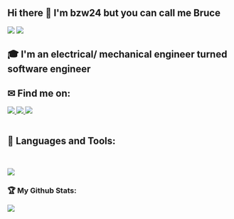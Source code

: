 ## Hi there 👋 I'm bzw24 but you can call me Bruce
<div>
<img src="https://visitor-badge.laobi.icu/badge?page_id=bzw24.bzw24"/> <span><img src="https://img.shields.io/github/followers/bzw24?label=Followers&logo=Github"/></span>
</div>

## 🎓 I'm an electrical/ mechanical engineer turned software engineer

## ✉ Find me on:
<!-- LinkedIn -->
<a href="https://www.linkedin.com/in/bruce-wong-24000/" target="_blank">
  <img src="https://img.shields.io/badge/-Bruce%20Wong-blue?style=for-the-badge&logo=Linkedin&logoColor=white"/>
</a>
<!-- Github -->
<a href="https://www.github.com/bzw24">
  <img src="https://img.shields.io/badge/bzw24-black?style=for-the-badge&logo=github&logoColor=white"/>
</a>
<!-- Email -->
<a href="mailto:brucewong24@gmail.com">
  <img src="https://img.shields.io/badge/EMAIL-brucewong24@gmail.com-1152ba?style=for-the-badge"/>
</a>
<br><br>

## 🧰 Languages and Tools:
<br />
<p align="left">
  <a href="https://skillicons.dev">
    <img src="https://skillicons.dev/icons?i=js,react,tailwind,express,jest,git,aws,mongodb,mysql,nodejs,postgres,redis,supabase,nginx,cpp,r,opencv,py" />
  </a>
</p>

<h3>🏆 My Github Stats:</h3>

<div>
<a href="https://github-readme-stats.vercel.app/api?username=bzw24&theme=tokyonight">
  <img  align="left" src="https://github-readme-stats.vercel.app/api?username=bzw24&count_private=true&show_icons=true&rank_icon=github&theme=tokyonight" />
</a>
 <!--
<a href="https://github-readme-stats.vercel.app/api/top-langs/?username=bzw24&hide=php&theme=tokyonight">
  <img align="left" src="https://github-readme-stats.vercel.app/api/top-langs/?username=bzw24&hide=php&theme=tokyonight" />
</a>
</div>
 
**bzw24/bzw24** is a ✨ _special_ ✨ repository because its `README.md` (this file) appears on your GitHub profile.

Here are some ideas to get you started:

- 🔭 I’m currently working on ...
- 🌱 I’m currently learning ...
- 👯 I’m looking to collaborate on ...
- 🤔 I’m looking for help with ...
- 💬 Ask me about ...
- 📫 How to reach me: ...
- 😄 Pronouns: ...
- ⚡ Fun fact: ...
-->
